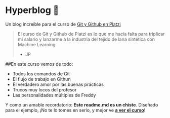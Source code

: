 # Hyperblog 💚
Un blog increíble para el curso de [Git y Github en Platzi](https://platzi.com/clases/git-github/ "Git y Github en Platzi")
>El curso de Git y Github de Platzi es lo que me hacía falta para triplicar mi salario y lanzarme a la industria del tejido de lana sintética con Machine Learning.
> - JP

##En este curso vemos de todo:
- Todos los comandos de Git
- El flujo de trabajo en Githun
- El verdadero amor por las buenas prácticas
- Trucos muy locos del profesor
- Las personalidades múltiples de Freddy

Y como un amable recordatorio: **Este readme.md es un chiste**. Diseñado para el ejemplo, ¡No te lo tomes en serio, y mejor ve [**a ver el curso**](https://platzi.com/clases/git-github/ "a ver el curso")!